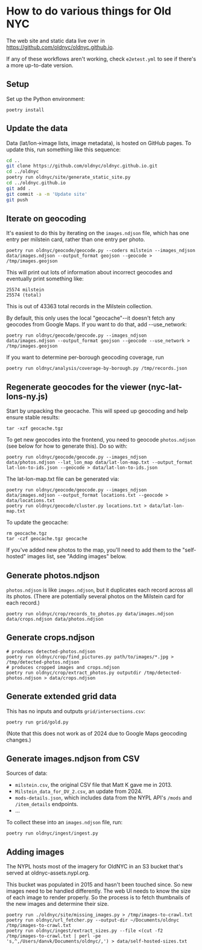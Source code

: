 # How to do various things for Old NYC

The web site and static data live over in https://github.com/oldnyc/oldnyc.github.io.

If any of these workflows aren't working, check `e2etest.yml` to see if there's a more
up-to-date version.

## Setup

Set up the Python environment:

    poetry install

## Update the data

Data (lat/lon→image lists, image metadata), is hosted on GitHub pages. To
update this, run something like this sequence:

```bash
cd ..
git clone https://github.com/oldnyc/oldnyc.github.io.git
cd ../oldnyc
poetry run oldnyc/site/generate_static_site.py
cd ../oldnyc.github.io
git add .
git commit -a -m 'Update site'
git push
```

## Iterate on geocoding

It's easiest to do this by iterating on the `images.ndjson` file, which has one
entry per milstein card, rather than one entry per photo.

    poetry run oldnyc/geocode/geocode.py --coders milstein --images_ndjson data/images.ndjson --output_format geojson --geocode > /tmp/images.geojson

This will print out lots of information about incorrect geocodes and eventually print something like:

    25574 milstein
    25574 (total)

This is out of 43363 total records in the Milstein collection.

By default, this only uses the local "geocache"--it doesn't fetch any geocodes
from Google Maps. If you want to do that, add --use_network:

    poetry run oldnyc/geocode/geocode.py --images_ndjson data/images.ndjson --output_format geojson --geocode --use_network > /tmp/images.geojson

If you want to determine per-borough geocoding coverage, run

    poetry run oldnyc/analysis/coverage-by-borough.py /tmp/records.json

## Regenerate geocodes for the viewer (nyc-lat-lons-ny.js)

Start by unpacking the geocache. This will speed up geocoding and help ensure stable results:

    tar -xzf geocache.tgz

To get new geocodes into the frontend, you need to geocode `photos.ndjson`
(see below for how to generate this). Do so with:

    poetry run oldnyc/geocode/geocode.py --images_ndjson data/photos.ndjson --lat_lon_map data/lat-lon-map.txt --output_format lat-lon-to-ids.json --geocode > data/lat-lon-to-ids.json

The lat-lon-map.txt file can be generated via:

    poetry run oldnyc/geocode/geocode.py --images_ndjson data/images.ndjson --output_format locations.txt --geocode > data/locations.txt
    poetry run oldnyc/geocode/cluster.py locations.txt > data/lat-lon-map.txt

To update the geocache:

    rm geocache.tgz
    tar -czf geocache.tgz geocache

If you've added new photos to the map, you'll need to add them to the "self-hosted" images list, see "Adding images" below.

## Generate photos.ndjson

`photos.ndjson` is like `images.ndjson`, but it duplicates each record across all its photos.
(There are potentially several photos on the Milstein card for each record.)

    poetry run oldnyc/crop/records_to_photos.py data/images.ndjson data/crops.ndjson data/photos.ndjson

## Generate crops.ndjson

    # produces detected-photos.ndjson
    poetry run oldnyc/crop/find_pictures.py path/to/images/*.jpg > /tmp/detected-photos.ndjson
    # produces cropped images and crops.ndjson
    poetry run oldnyc/crop/extract_photos.py outputdir /tmp/detected-photos.ndjson > data/crops.ndjson

## Generate extended grid data

This has no inputs and outputs `grid/intersections.csv`:

    poetry run grid/gold.py

(Note that this does not work as of 2024 due to Google Maps geocoding changes.)

## Generate images.ndjson from CSV

Sources of data:

- `milstein.csv`, the original CSV file that Matt K gave me in 2013.
- `Milstein_data_for_DV_2.csv`, an update from 2024.
- `mods-details.json`, which includes data from the NYPL API's `/mods` and `/item_details` endpoints.
- ...

To collect these into an `images.ndjson` file, run:

    poetry run oldnyc/ingest/ingest.py

## Adding images

The NYPL hosts most of the imagery for OldNYC in an S3 bucket that's served at oldnyc-assets.nypl.org.

This bucket was populated in 2015 and hasn't been touched since. So new images need to be handled differently. The web UI needs to know the size of each image to render properly. So the process is to fetch thumbnails of the new images and determine their size.

    poetry run ./oldnyc/site/missing_images.py > /tmp/images-to-crawl.txt
    poetry run oldnyc/url_fetcher.py --output-dir ~/Documents/oldnyc /tmp/images-to-crawl.txt
    poetry run oldnyc/ingest/extract_sizes.py --file <(cut -f2 /tmp/images-to-crawl.txt | perl -pe 's,^,/Users/danvk/Documents/oldnyc/,') > data/self-hosted-sizes.txt
